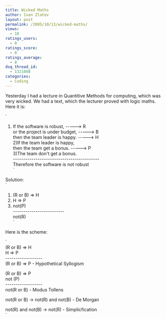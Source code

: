 ```yaml
---
title: Wicked Maths
author: Ivan Zlatev
layout: post
permalink: /2005/10/13/wicked-maths/
views:
  - 18
ratings_users:
  - 0
ratings_score:
  - 0
ratings_average:
  - 0
dsq_thread_id:
  - 1321088
categories:
  - Coding
---
```

Yesterday I had a lecture in Quantitive Methods for computing, which was very wicked. We had a text, which the lecturer proved with logic maths. Here it is:

`<br />
1) If the software is robust, -----> R<br />
or the project is under budget, -----> B<br />
then the team leader is happy. -----> H<br />
2)If the team leader is happy,<br />
then the team get a bonus. -----> P<br />
3)The team don't get a bonus.<br />
------------------------------------------<br />
Therefore the software is not robust<br />
`

Solution:  
`<br />
1)  (R or B)  => H<br />
2)  H => P<br />
3)  not(P)<br />
-------------------------<br />
      not(R)<br />
`

Here is the scheme:

`<br />
(R or B) => H<br />
H => P<br />
------------------<br />
(R or B) => P   - Hypothetical Syllogism</p>
<p>(R or B) => P<br />
not (P)<br />
------------------<br />
not(R or  B)    -  Modus Tollens</p>
<p>not(R or B)  -> not(R) and not(B)   - De Morgan</p>
<p>not(R) and not(B) -> not(R)   - Simplicfication<br />
`